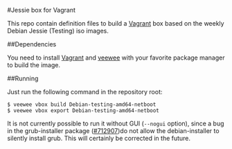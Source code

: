 #Jessie box for Vagrant

This repo contain definition files to build a
[Vagrant](http://www.vagrantup.com) box based on the weekly Debian Jessie
(Testing) iso images.

##Dependencies

You need to install [Vagrant](http://www.vagrantup.com) and
[veewee](https://github.com/jedi4ever/veewee) with your favorite package
manager to build the image.

##Running

Just run the following command in the repository root:

    $ veewee vbox build Debian-testing-amd64-netboot
    $ veewee vbox export Debian-testing-amd64-netboot

It is not currently possible to run it without GUI (`--nogui` option), since a
bug in the grub-installer package
([#712907](http://bugs.debian.org/cgi-bin/bugreport.cgi?bug=712907))do not
allow the debian-installer to silently install grub. This will certainly be
corrected in the future.
